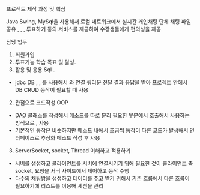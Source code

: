 프로젝트 제작 과정 및 핵심


Java Swing, MySql을 사용해서 로컬 네트워크에서 실시간 개인채팅 단체 채팅 파일공유 , , , 
투표하기 등의 서비스를 제공하여 수강생들에게 편의성을 제공


담당 업무
1. 회원가입
2. 투표기능
학습 목표 및 달성.
1. 활용 및 응용 Sql .
- jdbc DB , , 를 사용해서 와 연결 쿼리문 전달 결과 응답을 받아 프로젝트 안에서 DB CRUD 
동작이 필요할 때 사용
2. 관점으로 코드작성 OOP 
- DAO 클래스를 작성해서 메소드를 따로 분리 필요한 부분에서 호출해서 사용하는 방식으로 , 
사용
- 기본적인 동작은 비슷하지만 메소드 내에서 조금씩 동작이 다른 코드가 발생해서 
인터페이스로 추상화 메소드 작성 후 사용
3. ServerSocket, socket, Thread 이해하고 적용하기
- 서버를 생성하고 클라이언트를 서버에 연결시키기 위해 필요한 것이 클라이언트 측 socket, 
요청을 서버 사이드에서 제어하고 동작 수행
- 다수의 채팅방을 생성하고 데이터를 주고 받기 위해서 기존 흐름에서 다른 흐름이 
필요하기에 리스트를 이용해 세션을 관리
